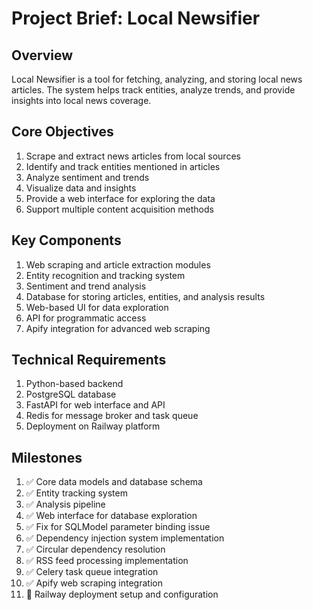 # Project Brief: Local Newsifier

## Overview
Local Newsifier is a tool for fetching, analyzing, and storing local news articles. The system helps track entities, analyze trends, and provide insights into local news coverage.

## Core Objectives
1. Scrape and extract news articles from local sources
2. Identify and track entities mentioned in articles
3. Analyze sentiment and trends
4. Visualize data and insights
5. Provide a web interface for exploring the data
6. Support multiple content acquisition methods

## Key Components
1. Web scraping and article extraction modules
2. Entity recognition and tracking system
3. Sentiment and trend analysis
4. Database for storing articles, entities, and analysis results
5. Web-based UI for data exploration
6. API for programmatic access
7. Apify integration for advanced web scraping

## Technical Requirements
1. Python-based backend
2. PostgreSQL database
3. FastAPI for web interface and API
4. Redis for message broker and task queue
5. Deployment on Railway platform

## Milestones
1. ✅ Core data models and database schema
2. ✅ Entity tracking system
3. ✅ Analysis pipeline
4. ✅ Web interface for database exploration
5. ✅ Fix for SQLModel parameter binding issue
6. ✅ Dependency injection system implementation
7. ✅ Circular dependency resolution
8. ✅ RSS feed processing implementation
9. ✅ Celery task queue integration
10. ✅ Apify web scraping integration
11. 🔄 Railway deployment setup and configuration